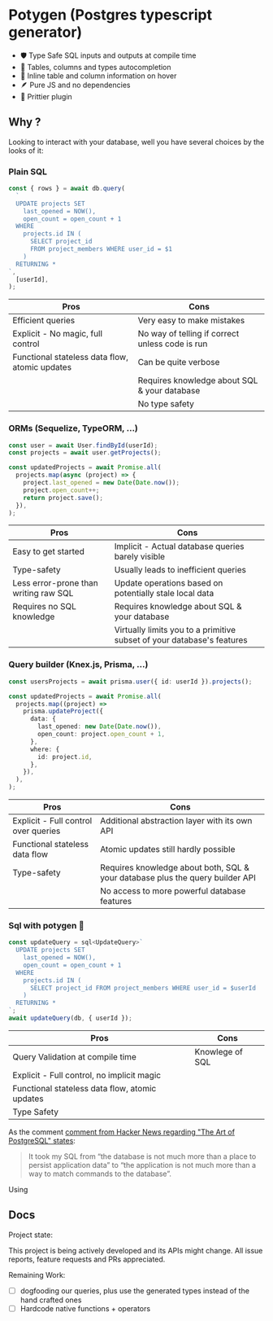 # Potygen (Postgres typescript generator)

- 🛡️ Type Safe SQL inputs and outputs at compile time
- 📜 Tables, columns and types autocompletion
- 🔎 Inline table and column information on hover
- 🪶 Pure JS and no dependencies
- 💅 Prittier plugin

## Why ?

Looking to interact with your database, well you have several choices by the looks of it:

### Plain SQL

```ts
const { rows } = await db.query(
  `
  UPDATE projects SET
    last_opened = NOW(),
    open_count = open_count + 1
  WHERE
    projects.id IN (
      SELECT project_id 
      FROM project_members WHERE user_id = $1
    )
  RETURNING *
`,
  [userId],
);
```

| Pros                                           | Cons                                            |
| ---------------------------------------------- | ----------------------------------------------- |
| Efficient queries                              | Very easy to make mistakes                      |
| Explicit - No magic, full control              | No way of telling if correct unless code is run |
| Functional stateless data flow, atomic updates | Can be quite verbose                            |
|                                                | Requires knowledge about SQL & your database    |
|                                                | No type safety                                  |

### ORMs (Sequelize, TypeORM, ...)

```ts
const user = await User.findById(userId);
const projects = await user.getProjects();

const updatedProjects = await Promise.all(
  projects.map(async (project) => {
    project.last_opened = new Date(Date.now());
    project.open_count++;
    return project.save();
  }),
);
```

| Pros                                  | Cons                                                                   |
| ------------------------------------- | ---------------------------------------------------------------------- |
| Easy to get started                   | Implicit - Actual database queries barely visible                      |
| Type-safety                           | Usually leads to inefficient queries                                   |
| Less error-prone than writing raw SQL | Update operations based on potentially stale local data                |
| Requires no SQL knowledge             | Requires knowledge about SQL & your database                           |
|                                       | Virtually limits you to a primitive subset of your database's features |

### Query builder (Knex.js, Prisma, ...)

```ts
const usersProjects = await prisma.user({ id: userId }).projects();

const updatedProjects = await Promise.all(
  projects.map((project) =>
    prisma.updateProject({
      data: {
        last_opened: new Date(Date.now()),
        open_count: project.open_count + 1,
      },
      where: {
        id: project.id,
      },
    }),
  ),
);
```

| Pros                                 | Cons                                                                          |
| ------------------------------------ | ----------------------------------------------------------------------------- |
| Explicit - Full control over queries | Additional abstraction layer with its own API                                 |
| Functional stateless data flow       | Atomic updates still hardly possible                                          |
| Type-safety                          | Requires knowledge about both, SQL & your database plus the query builder API |
|                                      | No access to more powerful database features                                  |

### Sql with potygen 🚀

```ts
const updateQuery = sql<UpdateQuery>`
  UPDATE projects SET
    last_opened = NOW(),
    open_count = open_count + 1
  WHERE
    projects.id IN (
      SELECT project_id FROM project_members WHERE user_id = $userId
    )
  RETURNING *
`;
await updateQuery(db, { userId });
```

| Pros                                           | Cons            |
| ---------------------------------------------- | --------------- |
| Query Validation at compile time               | Knowlege of SQL |
| Explicit - Full control, no implicit magic     |                 |
| Functional stateless data flow, atomic updates |                 |
| Type Safety                                    |                 |

As the comment [comment from Hacker News regarding "The Art of PostgreSQL" states](https://news.ycombinator.com/item?id=27842351):

> It took my SQL from “the database is not much more than a place to persist application data” to “the application is not much more than a way to match commands to the database”.

Using

## Docs

Project state:

This project is being actively developed and its APIs might change. All issue reports, feature requests and PRs appreciated.

Remaining Work:

- [ ] dogfooding our queries, plus use the generated types instead of the hand crafted ones
- [ ] Hardcode native functions + operators
